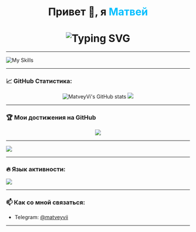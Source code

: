 <h1 align="center">
  Привет 👋, я <span style="color:#00bfff">Матвей</span>
</h1>

<h1 align="center">
  <img 
    src="https://readme-typing-svg.herokuapp.com?font=Fira+Code&weight=500&size=28&pause=1000&color=00BFFF&center=true&vCenter=true&width=800&lines=Fullstack+Node.js+разработчик;" 
    alt="Typing SVG" 
  />
</h1>


---


![My Skills](https://skillicons.dev/icons?i=js,ts,nodejs,express,react,redux,mongodb,html,css,tailwind,git,github,graphql,vscode,webstorm)

---

### 📈 GitHub Статистика:

<p align="center">
  <img src="https://github-readme-stats.vercel.app/api?username=MatveyVi&show_icons=true&theme=tokyonight" alt="MatveyVi's GitHub stats" />
  <img src="https://github-readme-streak-stats.herokuapp.com/?user=MatveyVi&theme=tokyonight" />
</p>

---

### 🏆 Мои достижения на GitHub

<p align="center">
  <img src="https://github-profile-trophy.vercel.app/?username=MatveyVi&theme=tokyonight&title=Stars,Followers,Commit,PullRequest,Issues" />
</p>

---

![](https://komarev.com/ghpvc/?username=MatveyVi)

---

### 🔥 Язык активности:

<img src="https://github-readme-stats.vercel.app/api/top-langs/?username=MatveyVi&layout=compact&theme=tokyonight" />

---

### 📫 Как со мной связаться:
- Telegram: [@matveyvii](https://t.me/matveyvishn)

---


